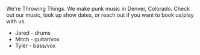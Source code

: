 We're Throwing Things. We make punk music in Denver, Colorado. Check out our music, look up show dates, or reach out if you want to book us/play with us. 

* Jared - drums
* Mitch - guitar/vox
* Tyler - bass/vox
